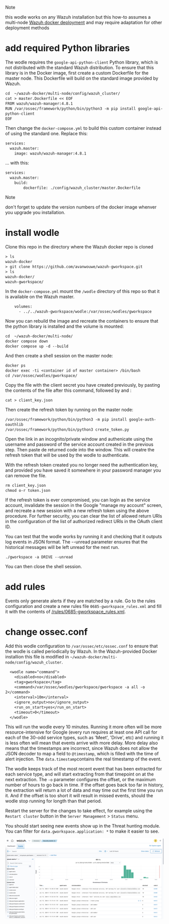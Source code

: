 > [!NOTE]  
> this wodle works on any Wazuh installation but this how-to assumes a multi-node [Wazuh docker deployment](https://github.com/wazuh/wazuh-docker) and may require adaptation for other deployment methods

# add required Python libraries
The wodle requires the `google-api-python-client` Python library, which is not distributed with the standard Wazuh distribution. To ensure that this library is in the Docker image, first create a custom Dockerfile for the master node. This Dockerfile will build on the standard image provided by Wazuh.

```
cd  ~/wazuh-docker/multi-node/config/wazuh_cluster/
cat > master.Dockerfile << EOF
FROM wazuh/wazuh-manager:4.8.1
RUN /var/ossec/framework/python/bin/python3 -m pip install google-api-python-client
EOF
```

Then change the `docker-compose.yml` to build this custom container instead of using the standard one. Replace this:
```
services:
  wazuh.master:
    image: wazuh/wazuh-manager:4.8.1
```

... with this:
```
services:
  wazuh.master:
    build:
        dockerfile: ./config/wazuh_cluster/master.Dockerfile
```

> [!NOTE]  
> don't forget to update the version numbers of the docker image whenver you upgrade you installation.


# install wodle
Clone this repo in the directory where the Wazuh docker repo is cloned
```
> ls
wazuh-docker
> git clone https://github.com/avanwouwe/wazuh-gworkspace.git
> ls
wazuh-docker/
wazuh-gworkspace/
```

In the `docker-compose.yml` mount the `/wodle` directory of this repo so that it is available on the Wazuh master.
```
    volumes:
      - ../../wazuh-gworkspace/wodle:/var/ossec/wodles/gworkspace
```

Now you can rebuild the image and recreate the containers to ensure that the python library is installed and the volume is mounted:
```
cd  ~/wazuh-docker/multi-node/
docker compose down
docker compose up -d --build
```

And then create a shell session on the master node:
```
docker ps
docker exec -ti <container id of master container> /bin/bash
cd /var/ossec/wodles/gworkspace/
```

Copy the file with the client secret you have created previously, by pasting the contents of the file after this command, followed by <enter> and <cntrl-D>:
```
cat > client_key.json
```

Then create the refresh token by running on the master node:
```
/var/ossec/framework/python/bin/python3 -m pip install google-auth-oauthlib
/var/ossec/framework/python/bin/python3 create_token.py 
```

Open the link in an incognito/private window and authenicate using the username and password of the service account created in the previous step. Then paste de returned code into the window. This will creatre the refresh token that will be used by the wodle to authenticate.

With the refresh token created you no longer need the authentication key, and provided you have saved it somewhere in your password manager you can remove the file. 
```
rm client_key.json
chmod o-r token.json
```

If the refresh token is ever compromised, you can login as the service account, invalidate the session in the Google "manage my account" screen, and recreate a new session with a new refresh token using the above procedure. For further security, you can clear the list of allowed return URIs in the configuration of the list of authorized redirect URIs in the OAuth client ID.

You can test that the wodle works by running it and checking that it outputs log events in JSON format. The --unread parameter ensures that the historical messages will be left unread for the next run. 
```
./gworkspace -a DRIVE --unread
```

You can then close the shell session.

# add rules
Events only generate alerts if they are matched by a rule. Go to the rules configuration and create a new rules file `0685-gworkspace_rules.xml` and fill it with the contents of [/rules/0685-gworkspace_rules.xml](/rules/0685-gworkspace_rules.xml).

# change ossec.conf
Add this wodle configuration to `/var/ossec/etc/ossec.conf` to ensure that the wodle is called periodically by Wazuh. In the Wazuh-provided Docker installion this file is modified in `~/wazuh-docker/multi-node/config/wazuh_cluster`.
```
  <wodle name="command">
    <disabled>no</disabled>
    <tag>gworkspace</tag>
    <command>/var/ossec/wodles/gworkspace/gworkspace -a all -o 2</command>
    <interval>10m</interval>
    <ignore_output>no</ignore_output>
    <run_on_start>yes</run_on_start>
    <timeout>0</timeout>
  </wodle>
```

This will run the wodle every 10 minutes. Running it more often will be more resource-intensive for Google (every run requires at least one API call for each of the 30-odd service types, such as 'Meet', 'Drive', etc) and running it is less often will mean that events arrive with more delay. More delay also means that the timestamps are incorrect, since Wazuh does not allow the JSON decoder to map a field to `@timestamp`, which is filled with the time of alert injection. The `data.timestamp`contains the real timestamp of the event.

The wodle keeps track of the most recent event that has been extracted for each service type, and will start extracting from that timepoint on at the next extraction. The `-o` parameter configures the offset, or the maximum number of hours to go back in time. If the offset goes back too far in history, the extraction will return a lot of data and may time out the first time you run it. And if the offset is too short it will result in missed events, should the wodle stop running for longth than that period.

Restart the server for the changes to take effect, for example using the `Restart cluster` button in the `Server Management` > `Status` menu.

You should start seeing new events show up in the Threat hunting module. You can filter for `data.gworkspace.application: *` to make it easier to see.

![screenshot of Workspace events in Wazuh](/doc/gworkspace%20screenshot.png)

